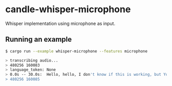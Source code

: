 # candle-whisper-microphone

Whisper implementation using microphone as input.

## Running an example

```bash
$ cargo run --example whisper-microphone --features microphone

> transcribing audio...
> 480256 160083
> language_token: None
> 0.0s -- 30.0s:  Hello, hello, I don't know if this is working, but You know, how long did I make this?
> 480256 160085
```